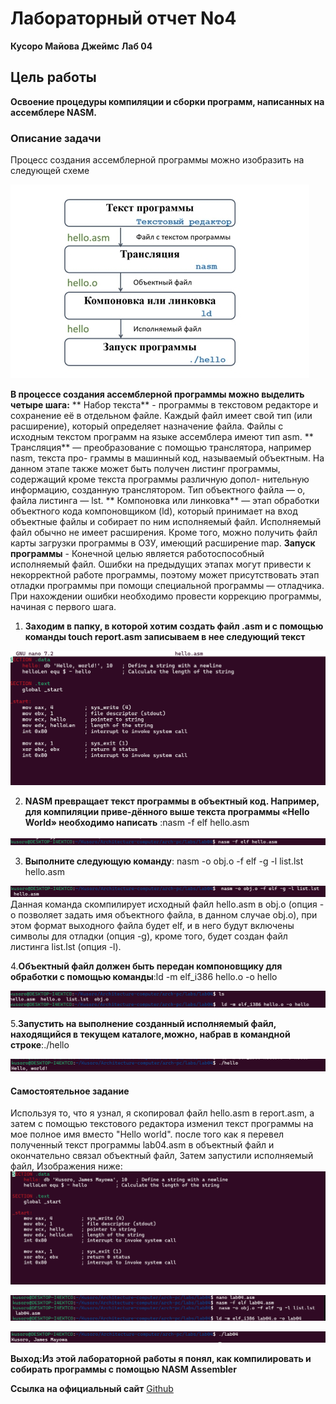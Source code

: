 # **Лабораторный отчет No4**
**Кусоро Майова Джеймс**
**Лаб 04**

## **Цель работы**
**Освоение процедуры компиляции и сборки программ, написанных на ассемблере NASM.**

### **Описание задачи**
Процесс создания ассемблерной программы можно изобразить на следующей схеме

![Screenshot1](images/Screenshot1.png)

**В процессе создания ассемблерной программы можно выделить четыре шага:**
** Набор текста** - программы в текстовом редакторе и сохранение её в отдельном файле.
Каждый файл имеет свой тип (или расширение), который определяет назначение файла.
Файлы с исходным текстом программ на языке ассемблера имеют тип asm.
** Трансляция** — преобразование с помощью транслятора, например nasm, текста про-
граммы в машинный код, называемый объектным. На данном этапе также может быть
получен листинг программы, содержащий кроме текста программы различную допол-
нительную информацию, созданную транслятором. Тип объектного файла — o, файла
листинга — lst.
** Компоновка или линковка** — этап обработки объектного кода компоновщиком (ld),
который принимает на вход объектные файлы и собирает по ним исполняемый файл.
Исполняемый файл обычно не имеет расширения. Кроме того, можно получить файл
карты загрузки программы в ОЗУ, имеющий расширение map.
**Запуск программы** -  Конечной целью является работоспособный исполняемый файл.
Ошибки на предыдущих этапах могут привести к некорректной работе программы,
поэтому может присутствовать этап отладки программы при помощи специальной
программы — отладчика. При нахождении ошибки необходимо провести коррекцию
программы, начиная с первого шага.


1. **Заходим в папку, в которой хотим создать файл .asm и с помощью команды touch report.asm записываем в нее следующий текст**

![Screenshot2](images/Screenshot2.png)

2. **NASM превращает текст программы в объектный код. Например, для компиляции приве-дённого выше текста программы «Hello World» необходимо
 написать** :nasm -f elf hello.asm

![Screenshot3](images/Screenshot3.png)

3. **Выполните следующую команду**: nasm -o obj.o -f elf -g -l list.lst hello.asm

![Screenshot4](images/Screenshot4.png)
Данная команда скомпилирует исходный файл hello.asm в obj.o (опция -o позволяет 
задать имя объектного файла, в данном случае obj.o), при этом формат выходного файла 
будет elf, и в него будут включены символы для отладки (опция -g), кроме того, будет создан файл листинга list.lst (опция -l).

4.**Объектный файл должен быть передан компоновщику для обработки с помощью команды**:ld -m elf_i386 hello.o -o hello

![Screenshot5](images/Screenshot5.png)

5.**Запустить на выполнение созданный исполняемый файл, находящийся в текущем каталоге,можно, набрав в командной строке**:./hello

![Screenshot6](images/Screenshot6.png)

 
#### **Самостоятельное задание**
Используя то, что я узнал, я скопировал файл hello.asm в report.asm, а затем с помощью текстового редактора изменил текст программы на мое
 полное имя вместо "Hello world". после того как я перевел полученный текст программы lab04.asm в объектный файл и окончательно связал
 объектный файл, Затем запустили исполняемый файл, Изображения ниже:
![Screenshot7](images/Screenshot7.png)

![Screenshot8](images/Screenshot8.png)

![Screenshot9](images/Screenshot9.png)


**Выход:Из этой лабораторной работы я понял, как компилировать и собирать программы с помощью NASM Assembler**

**Ссылка на официальный сайт** [Github](https://github.com/James-4321/Kusoro/tree/main/Architecture-computer/arch-pc/labs/lab04)

 
